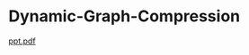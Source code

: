 # Dynamic-Graph-Compression

[ppt.pdf](https://github.com/rm1912/Dynamic-Graph-Compression/files/12314555/ppt.pdf)
